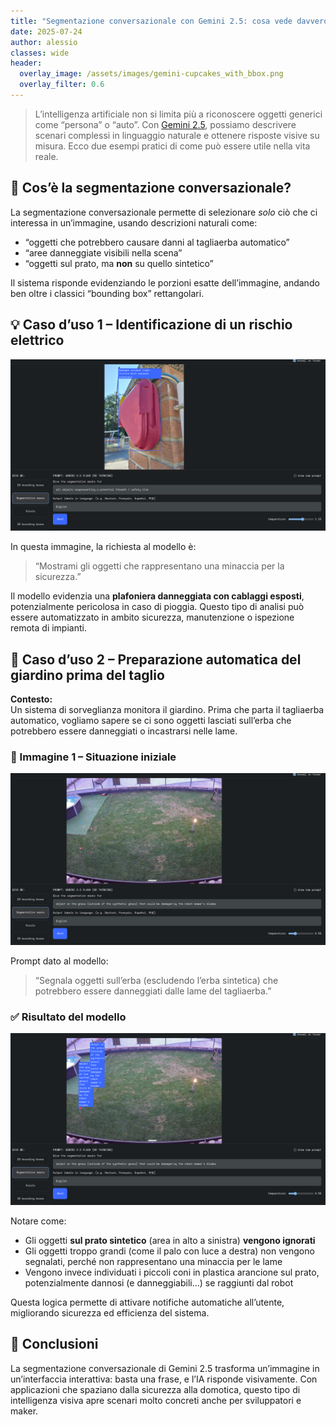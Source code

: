 ```yaml
---
title: "Segmentazione conversazionale con Gemini 2.5: cosa vede davvero l’IA?"
date: 2025-07-24
author: alessio
classes: wide
header:
  overlay_image: /assets/images/gemini-cupcakes_with_bbox.png
  overlay_filter: 0.6
---
```


> L’intelligenza artificiale non si limita più a riconoscere oggetti generici come “persona” o “auto”. Con [Gemini 2.5](https://developers.googleblog.com/en/conversational-image-segmentation-gemini-2-5/), possiamo descrivere scenari complessi in linguaggio naturale e ottenere risposte visive su misura. Ecco due esempi pratici di come può essere utile nella vita reale.

## 🧠 Cos’è la segmentazione conversazionale?

La segmentazione conversazionale permette di selezionare *solo* ciò che ci interessa in un’immagine, usando descrizioni naturali come:

- “oggetti che potrebbero causare danni al tagliaerba automatico”
- “aree danneggiate visibili nella scena”
- “oggetti sul prato, ma **non** su quello sintetico”

Il sistema risponde evidenziando le porzioni esatte dell’immagine, andando ben oltre i classici “bounding box” rettangolari.

## 💡 Caso d’uso 1 – Identificazione di un rischio elettrico

<a href="/assets/images/segmentazione-gemini/plafoniera-rotta.png" target="_blank">
  <img src="/assets/images/segmentazione-gemini/plafoniera-rotta.png" alt="Plafoniera danneggiata" />
</a>

In questa immagine, la richiesta al modello è:

> “Mostrami gli oggetti che rappresentano una minaccia per la sicurezza.”

Il modello evidenzia una **plafoniera danneggiata con cablaggi esposti**, potenzialmente pericolosa in caso di pioggia. Questo tipo di analisi può essere automatizzato in ambito sicurezza, manutenzione o ispezione remota di impianti.

## 🌱 Caso d’uso 2 – Preparazione automatica del giardino prima del taglio

**Contesto:**  
Un sistema di sorveglianza monitora il giardino. Prima che parta il tagliaerba automatico, vogliamo sapere se ci sono oggetti lasciati sull’erba che potrebbero essere danneggiati o incastrarsi nelle lame.

### 📸 Immagine 1 – Situazione iniziale

<a href="/assets/images/segmentazione-gemini/giardino-iniziale.png" target="_blank">
  <img src="/assets/images/segmentazione-gemini/giardino-iniziale.png" alt="Giardino ripreso da videocamera" />
</a>

Prompt dato al modello:

> “Segnala oggetti sull’erba (escludendo l’erba sintetica) che potrebbero essere danneggiati dalle lame del tagliaerba.”

### ✅ Risultato del modello

<a href="/assets/images/segmentazione-gemini/giardino-segmentato.png" target="_blank">
  <img src="/assets/images/segmentazione-gemini/giardino-segmentato.png" alt="Oggetti pericolosi evidenziati" />
</a>

Notare come:

- Gli oggetti **sul prato sintetico** (area in alto a sinistra) **vengono ignorati**
- Gli oggetti troppo grandi (come il palo con luce a destra) non vengono segnalati, perché non rappresentano una minaccia per le lame
- Vengono invece individuati i piccoli coni in plastica arancione sul prato, potenzialmente dannosi (e danneggiabili...) se raggiunti dal robot

Questa logica permette di attivare notifiche automatiche all’utente, migliorando sicurezza ed efficienza del sistema.

## 🚀 Conclusioni

La segmentazione conversazionale di Gemini 2.5 trasforma un’immagine in un’interfaccia interattiva: basta una frase, e l’IA risponde visivamente. Con applicazioni che spaziano dalla sicurezza alla domotica, questo tipo di intelligenza visiva apre scenari molto concreti anche per sviluppatori e maker.

